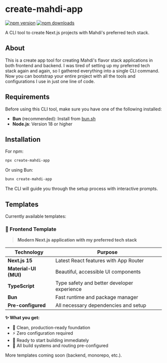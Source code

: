 # create-mahdi-app

[![npm version](https://img.shields.io/npm/v/create-mahdi-app.svg)](https://www.npmjs.com/package/create-mahdi-app)
[![npm downloads](https://img.shields.io/npm/dm/create-mahdi-app.svg)](https://www.npmjs.com/package/create-mahdi-app)

A CLI tool to create Next.js projects with Mahdi's preferred tech stack.

## About

This is a create app tool for creating Mahdi's flavor stack applications in both frontend and backend. I was tired of setting up my preferred tech stack again and again, so I gathered everything into a single CLI command. Now you can bootstrap your entire project with all the tools and configurations I use in just one line of code.

## Requirements

Before using this CLI tool, make sure you have one of the following installed:

-   **Bun** (recommended): Install from [bun.sh](https://bun.sh)
-   **Node.js**: Version 18 or higher

## Installation

For npm:

```bash
npx create-mahdi-app
```

Or using Bun:

```bash
bunx create-mahdi-app
```

The CLI will guide you through the setup process with interactive prompts.

## Templates

Currently available templates:

### 🎨 Frontend Template

> **Modern Next.js application with my preferred tech stack**

| Technology            | Purpose                                     |
| --------------------- | ------------------------------------------- |
| **Next.js 15**        | Latest React features with App Router       |
| **Material-UI (MUI)** | Beautiful, accessible UI components         |
| **TypeScript**        | Type safety and better developer experience |
| **Bun**               | Fast runtime and package manager            |
| **Pre-configured**    | All necessary dependencies and setup        |

**✨ What you get:**

-   🚀 Clean, production-ready foundation
-   ⚡ Zero configuration required
-   🎯 Ready to start building immediately
-   🔧 All build systems and routing pre-configured

More templates coming soon (backend, monorepo, etc.).
